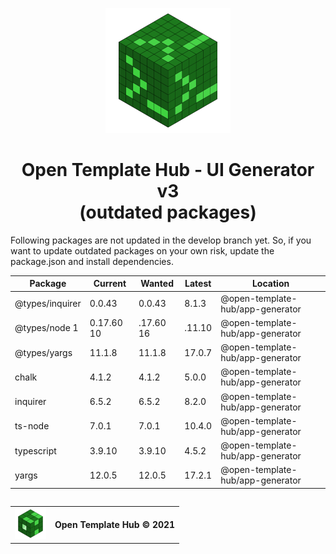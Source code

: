 <p align="center">
  <a href="https://opentemplatehub.com">
    <img src="https://raw.githubusercontent.com/open-template-hub/open-template-hub.github.io/master/assets/logo/generator/server-generator-logo.png" alt="Logo" width=200>
  </a>
</p>


<h1 align="center">
Open Template Hub - UI Generator v3
  <br/>
(outdated packages)
</h1>

Following packages are not updated in the develop branch yet. So, if you want to update outdated packages on your own risk, update the package.json and install dependencies.

| Package            | Current     | Wanted     | Latest   | Location |
| --- | --- | --- | --- | --- |
| @types/inquirer    |  0.0.43     | 0.0.43     |  8.1.3   | @open-template-hub/app-generator |
| @types/node      1 | 0.17.60  10 | .17.60  16 | .11.10   | @open-template-hub/app-generator |
| @types/yargs       |  11.1.8     | 11.1.8     | 17.0.7   | @open-template-hub/app-generator |
| chalk              |   4.1.2     |  4.1.2     |  5.0.0   | @open-template-hub/app-generator |
| inquirer           |   6.5.2     |  6.5.2     |  8.2.0   | @open-template-hub/app-generator |
| ts-node            |   7.0.1     |  7.0.1     | 10.4.0   | @open-template-hub/app-generator |
| typescript         |  3.9.10     | 3.9.10     |  4.5.2   | @open-template-hub/app-generator |
| yargs              |  12.0.5     | 12.0.5     | 17.2.1   | @open-template-hub/app-generator |

<table align="right"><tr><td><a href="https://opentemplatehub.com"><img src="https://raw.githubusercontent.com/open-template-hub/open-template-hub.github.io/master/assets/logo/brand-logo.png" width="50px" alt="oth"/></a></td><td><b>Open Template Hub © 2021</b></td></tr></table>

